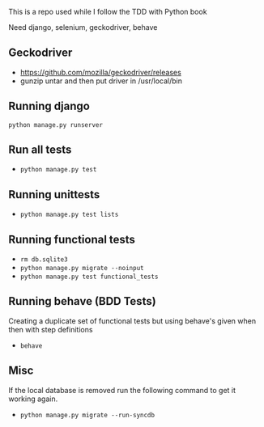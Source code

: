 This is a repo used while I follow the TDD with Python book

Need django, selenium, geckodriver, behave

## Geckodriver
- https://github.com/mozilla/geckodriver/releases
- gunzip untar and then put driver in /usr/local/bin

## Running django
`python manage.py runserver`

## Run all tests
- `python manage.py test`

## Running unittests
- `python manage.py test lists`

## Running functional tests
- `rm db.sqlite3`
- `python manage.py migrate --noinput`
- `python manage.py test functional_tests`

## Running behave (BDD Tests)
Creating a duplicate set of functional tests but using behave's given when then with step definitions
- `behave`

## Misc
If the local database is removed run the following command to get it working again.
- `python manage.py migrate --run-syncdb`